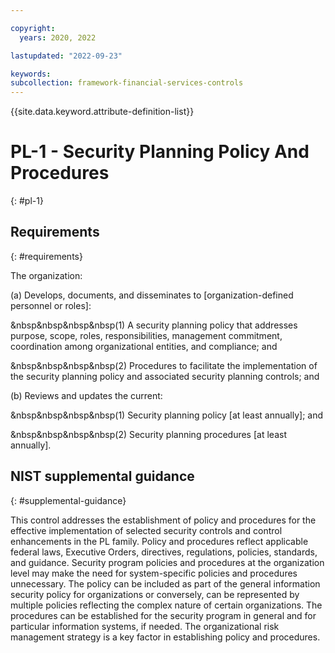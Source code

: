 ```yaml
---

copyright:
  years: 2020, 2022

lastupdated: "2022-09-23"

keywords: 
subcollection: framework-financial-services-controls
---
```


{{site.data.keyword.attribute-definition-list}}

# PL-1 - Security Planning Policy And Procedures
{: #pl-1}

## Requirements
{: #requirements}

The organization:

(a) Develops, documents, and disseminates to [organization-defined personnel or roles]:

&nbsp&nbsp&nbsp&nbsp(1) A security planning policy that addresses purpose, scope, roles, responsibilities, management commitment, coordination among organizational entities, and compliance; and

&nbsp&nbsp&nbsp&nbsp(2) Procedures to facilitate the implementation of the security planning policy and associated security planning controls; and

(b) Reviews and updates the current:

&nbsp&nbsp&nbsp&nbsp(1) Security planning policy [at least annually]; and

&nbsp&nbsp&nbsp&nbsp(2) Security planning procedures [at least annually].

## NIST supplemental guidance
{: #supplemental-guidance}

This control addresses the establishment of policy and procedures for the effective implementation of selected security controls and control enhancements in the PL family. Policy and procedures reflect applicable federal laws, Executive Orders, directives, regulations, policies, standards, and guidance. Security program policies and procedures at the organization level may make the need for system-specific policies and procedures unnecessary. The policy can be included as part of the general information security policy for organizations or conversely, can be represented by multiple policies reflecting the complex nature of certain organizations. The procedures can be established for the security program in general and for particular information systems, if needed. The organizational risk management strategy is a key factor in establishing policy and procedures.

